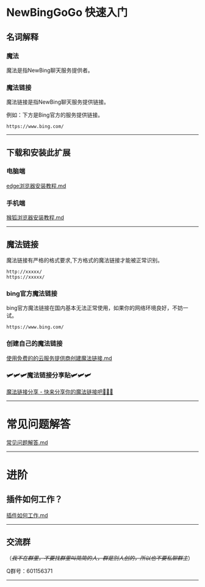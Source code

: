 # NewBingGoGo 快速入门

## 名词解释

### 魔法
魔法是指NewBing聊天服务提供者。

### 魔法链接
魔法链接是指NewBing聊天服务提供链接。

例如：下方是Bing官方的服务提供链接。
~~~
https://www.bing.com/
~~~

---
## 下载和安装此扩展
### 电脑端
[edge浏览器安装教程.md](./下载和安装/edge浏览器安装教程.md)
### 手机端
[猴狐浏览器安装教程.md](./下载和安装/猴狐浏览器安装教程.md)


---

## 魔法链接
魔法链接有严格的格式要求,下方格式的魔法链接才能被正常识别。
~~~
http://xxxxx/
https://xxxxx/
~~~

### bing官方魔法链接
bing官方魔法链接在国内基本无法正常使用，如果你的网络环境良好，不妨一试。
~~~
https://www.bing.com/
~~~

### 创建自己的魔法链接
[使用免费的的云服务提供商创建魔法链接.md](/创建魔法链接/使用免费的的云服务提供商创建魔法链接.md)

### 🛩️🛩️🛩️魔法链接分享贴🛩️🛩️🛩️
[魔法链接分享 - 快来分享你的魔法链接吧🎉🎉🎉](https://gitee.com/jja8/NewBingGoGo/issues/I6S6BH)

---

# 常见问题解答
[常见问题解答.md](/常见问题解答.md)


---

# 进阶
## 插件如何工作？
[插件如何工作.md](/功能介绍/插件如何工作.md)

---


## 交流群
（~~*我不在群里，不要找群里叫简简的人，群是别人创的，所以也不要私聊群主*~~）

Q群号：601156371

---




